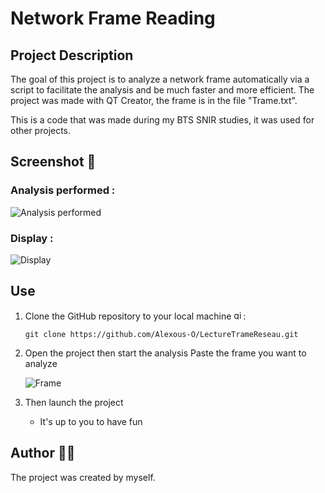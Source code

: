 # Network Frame Reading


## Project Description 

The goal of this project is to analyze a network frame automatically via a script to facilitate the analysis and be much faster and more efficient. The project was made with QT Creator, the frame is in the file "Trame.txt".

This is a code that was made during my BTS SNIR studies, it was used for other projects.

## Screenshot 📸

### Analysis performed :

![Analysis performed](https://github.com/user-attachments/assets/562effb2-6028-40bf-a74c-b37d4887a2df)


### Display :

![Display](https://github.com/user-attachments/assets/d707f925-61ea-4e27-b096-6446eb795eba)



## Use

1. Clone the GitHub repository to your local machine <img src="https://cdn.jsdelivr.net/gh/devicons/devicon/icons/git/git-original.svg" height="15" alt="git logo" />:

    ```
    git clone https://github.com/Alexous-O/LectureTrameReseau.git
    ```
    
2. Open the project then start the analysis
       Paste the frame you want to analyze

    ![Frame](https://github.com/user-attachments/assets/5add3ca0-c416-4d81-8e32-ecb1739a8913)

3. Then launch the project
   - It's up to you to have fun

## Author 👨‍💻
The project was created by myself.
